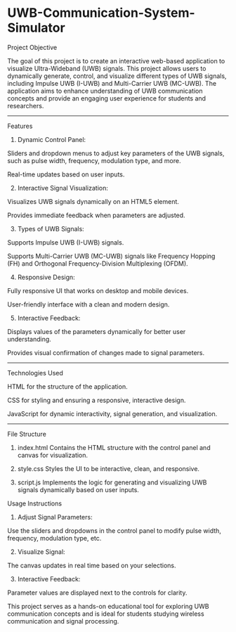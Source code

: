 # UWB-Communication-System-Simulator
Project Objective

The goal of this project is to create an interactive web-based application to visualize Ultra-Wideband (UWB) signals. This project allows users to dynamically generate, control, and visualize different types of UWB signals, including Impulse UWB (I-UWB) and Multi-Carrier UWB (MC-UWB). The application aims to enhance understanding of UWB communication concepts and provide an engaging user experience for students and researchers.


---

Features

1. Dynamic Control Panel:

Sliders and dropdown menus to adjust key parameters of the UWB signals, such as pulse width, frequency, modulation type, and more.

Real-time updates based on user inputs.



2. Interactive Signal Visualization:

Visualizes UWB signals dynamically on an HTML5 <canvas> element.

Provides immediate feedback when parameters are adjusted.



3. Types of UWB Signals:

Supports Impulse UWB (I-UWB) signals.

Supports Multi-Carrier UWB (MC-UWB) signals like Frequency Hopping (FH) and Orthogonal Frequency-Division Multiplexing (OFDM).



4. Responsive Design:

Fully responsive UI that works on desktop and mobile devices.

User-friendly interface with a clean and modern design.



5. Interactive Feedback:

Displays values of the parameters dynamically for better user understanding.

Provides visual confirmation of changes made to signal parameters.





---

Technologies Used

HTML for the structure of the application.

CSS for styling and ensuring a responsive, interactive design.

JavaScript for dynamic interactivity, signal generation, and visualization.



---

File Structure

1. index.html
Contains the HTML structure with the control panel and canvas for visualization.


2. style.css
Styles the UI to be interactive, clean, and responsive.


3. script.js
Implements the logic for generating and visualizing UWB signals dynamically based on user inputs.

Usage Instructions

1. Adjust Signal Parameters:

Use the sliders and dropdowns in the control panel to modify pulse width, frequency, modulation type, etc.



2. Visualize Signal:

The canvas updates in real time based on your selections.



3. Interactive Feedback:

Parameter values are displayed next to the controls for clarity.

This project serves as a hands-on educational tool for exploring UWB communication concepts and is ideal for students studying wireless communication and signal processing.
